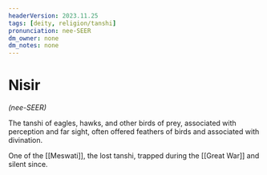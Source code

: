 ```yaml
---
headerVersion: 2023.11.25
tags: [deity, religion/tanshi]
pronunciation: nee-SEER
dm_owner: none
dm_notes: none
---
```

# Nisir
*(nee-SEER)*

The tanshi of eagles, hawks, and other birds of prey, associated with perception and far sight, often offered feathers of birds and associated with divination.

One of the [[Meswati]], the lost tanshi, trapped during the [[Great War]] and silent since. 